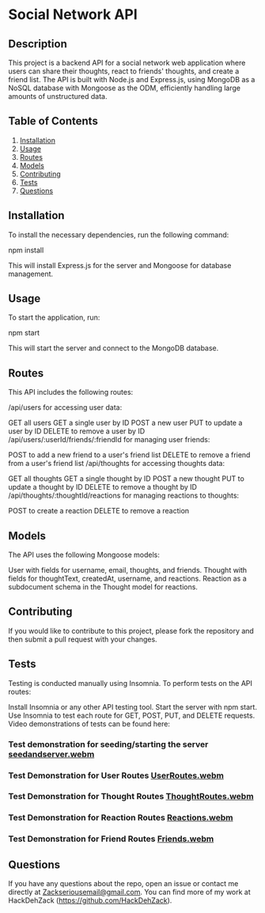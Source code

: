# Social Network API

## Description
This project is a backend API for a social network web application where users can share their thoughts, react to friends' thoughts, and create a friend list. The API is built with Node.js and Express.js, using MongoDB as a NoSQL database with Mongoose as the ODM, efficiently handling large amounts of unstructured data.

## Table of Contents
1. [Installation](#installation)
2. [Usage](#usage)
3. [Routes](#routes)
4. [Models](#models)
5. [Contributing](#contributing)
6. [Tests](#tests)
7. [Questions](#questions)

## Installation
To install the necessary dependencies, run the following command:

npm install

This will install Express.js for the server and Mongoose for database management.

## Usage
To start the application, run:

npm start

This will start the server and connect to the MongoDB database.

## Routes
This API includes the following routes:

/api/users for accessing user data:

GET all users
GET a single user by ID
POST a new user
PUT to update a user by ID
DELETE to remove a user by ID
/api/users/:userId/friends/:friendId for managing user friends:

POST to add a new friend to a user's friend list
DELETE to remove a friend from a user's friend list
/api/thoughts for accessing thoughts data:

GET all thoughts
GET a single thought by ID
POST a new thought
PUT to update a thought by ID
DELETE to remove a thought by ID
/api/thoughts/:thoughtId/reactions for managing reactions to thoughts:

POST to create a reaction
DELETE to remove a reaction


## Models
The API uses the following Mongoose models:

User with fields for username, email, thoughts, and friends.
Thought with fields for thoughtText, createdAt, username, and reactions.
Reaction as a subdocument schema in the Thought model for reactions.

## Contributing
If you would like to contribute to this project, please fork the repository and then submit a pull request with your changes.

## Tests
Testing is conducted manually using Insomnia. To perform tests on the API routes:

Install Insomnia or any other API testing tool.
Start the server with npm start.
Use Insomnia to test each route for GET, POST, PUT, and DELETE requests.
Video demonstrations of tests can be found here:

### Test demonstration for seeding/starting the server [seedandserver.webm](https://github.com/HackDehZack/SocialNetAPI4TheWorthy/assets/140559436/088b5afb-a7c4-499e-86cc-dd0cde563967)

### Test Demonstration for User Routes [UserRoutes.webm](https://github.com/HackDehZack/SocialNetAPI4TheWorthy/assets/140559436/12a9496f-fbdd-4251-9ce2-cc2fb2831cbe)

### Test Demonstration for Thought Routes [ThoughtRoutes.webm](https://github.com/HackDehZack/SocialNetAPI4TheWorthy/assets/140559436/938577c1-b956-4c9c-bb00-af3708f2e3e8)

### Test Demonstration for Reaction Routes [Reactions.webm](https://github.com/HackDehZack/SocialNetAPI4TheWorthy/assets/140559436/6bfd0daa-154f-4c6b-b774-d574eea38f5d)

### Test Demonstration for Friend Routes [Friends.webm](https://github.com/HackDehZack/SocialNetAPI4TheWorthy/assets/140559436/f48249af-fd37-4d55-82bb-bf39568a3c38)



## Questions
If you have any questions about the repo, open an issue or contact me directly at Zackseriousemail@gmail.com. You can find more of my work at HackDehZack (https://github.com/HackDehZack).
